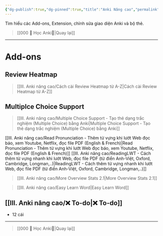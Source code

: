 ```yaml
---
{"dg-publish":true,"dg-pinned":true,"title":"Anki Nâng cao","permalink":"/iii-anki-nang-cao/anki-nang-cao/","pinned":true,"dgPassFrontmatter":true,"noteIcon":""}
---
```


Tìm hiểu các Add-ons, Extension, chỉnh sửa giao diện Anki và bộ thẻ.

> [[000 🌟 Học Anki🌟\|Quay lại]]

___

# Add-ons
## Review Heatmap
> [[III. Anki nâng cao/Cách cài Review Heatmap từ A-Z\|Cách cài Review Heatmap từ A-Z]]
## Multiplce Choice Support
>[[III. Anki nâng cao/Multiple Choice Support - Tạo thẻ dạng trắc nghiệm (Multiple Choice) bằng Anki\|Multiple Choice Support - Tạo thẻ dạng trắc nghiệm (Multiple Choice) bằng Anki]]

[[III. Anki nâng cao/Read Pronunciation - Thêm từ vựng khi lướt Web đọc báo, xem Youtube, Netflix, đọc file PDF (English & French)\|Read Pronunciation - Thêm từ vựng khi lướt Web đọc báo, xem Youtube, Netflix, đọc file PDF (English & French)]] 
[[III. Anki nâng cao/ReadingLWT - Cách thêm từ vựng nhanh khi lướt Web, đọc file PDF (từ điển Anh-Việt, Oxford, Cambridge, Longman,..)\|ReadingLWT - Cách thêm từ vựng nhanh khi lướt Web, đọc file PDF (từ điển Anh-Việt, Oxford, Cambridge, Longman,..)]]

>[[III. Anki nâng cao/More Overview Stats 2.1\|More Overview Stats 2.1]]

> [[III. Anki nâng cao/Easy Learn Word\|Easy Learn Word]]


## [[III. Anki nâng cao/❌ To-do\|❌ To-do]] 
- 12 cái

___
> [[000 🌟 Học Anki🌟\|Quay lại]]